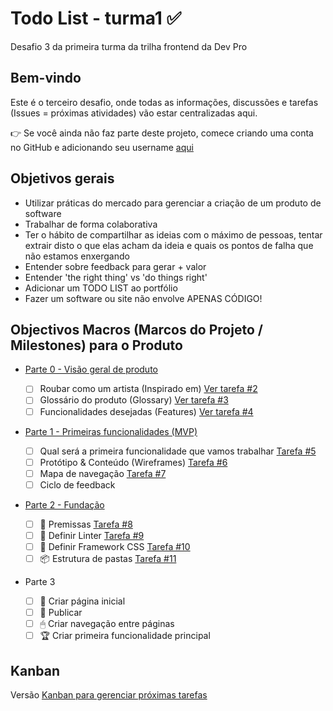 # Todo List - turma1 ✅

Desafio 3 da primeira turma da trilha frontend da Dev Pro

## Bem-vindo

Este é o terceiro desafio, onde todas as informações, discussões e tarefas (Issues = próximas atividades) vão estar centralizadas aqui.

👉 Se você ainda não faz parte deste projeto, comece criando uma conta no GitHub e adicionando seu username [aqui](https://github.com/huogerac/todolist-turma1/issues/1)

## Objetivos gerais

- Utilizar práticas do mercado para gerenciar a criação de um produto de software
- Trabalhar de forma colaborativa
- Ter o hábito de compartilhar as ideias com o máximo de pessoas, tentar extrair disto o que elas acham da ideia e quais os pontos de falha que não estamos enxergando
- Entender sobre feedback para gerar + valor
- Entender 'the right thing' vs 'do things right'
- Adicionar um TODO LIST ao portfólio
- Fazer um software ou site não envolve APENAS CÓDIGO!

## Objectivos Macros (Marcos do Projeto / Milestones) para o Produto

- [Parte 0 - Visão geral de produto](https://github.com/huogerac/todolist-turma1/milestone/1)

  - [ ] Roubar como um artista (Inspirado em) [Ver tarefa #2](https://github.com/huogerac/todolist-turma1/issues/2)
  - [ ] Glossário do produto (Glossary) [Ver tarefa #3](https://github.com/huogerac/todolist-turma1/issues/3)
  - [ ] Funcionalidades desejadas (Features) [Ver tarefa #4](https://github.com/huogerac/todolist-turma1/issues/4)

- [Parte 1 - Primeiras funcionalidades (MVP)](https://github.com/huogerac/todolist-turma1/milestone/2)

  - [ ] Qual será a primeira funcionalidade que vamos trabalhar [Tarefa #5](https://github.com/huogerac/todolist-turma1/issues/5)
  - [ ] Protótipo & Conteúdo (Wireframes) [Tarefa #6](https://github.com/huogerac/todolist-turma1/issues/6)
  - [ ] Mapa de navegação [Tarefa #7](https://github.com/huogerac/todolist-turma1/issues/7)
  - [ ] Ciclo de feedback

- [Parte 2 - Fundação](https://github.com/huogerac/todolist-turma1/milestone/3)

  - [ ] 🥇 Premissas [Tarefa #8](https://github.com/huogerac/todolist-turma1/issues/8)
  - [ ] 🤖 Definir Linter [Tarefa #9](https://github.com/huogerac/todolist-turma1/issues/9)
  - [ ] 🧩 Definir Framework CSS [Tarefa #10](https://github.com/huogerac/todolist-turma1/issues/10)
  - [ ] 📦 Estrutura de pastas [Tarefa #11](https://github.com/huogerac/todolist-turma1/issues/11)

- Parte 3

  - [ ] 🎯 Criar página inicial
  - [ ] 🚀 Publicar
  - [ ] 🖱 Criar navegação entre páginas
  - [ ] 🏆 Criar primeira funcionalidade principal

## Kanban

Versão [Kanban para gerenciar próximas tarefas](https://github.com/huogerac/todolist-turma1/projects/1)
